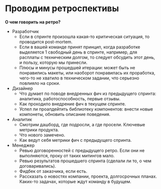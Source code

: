 # Проводим ретроспективы

**О чем говорить на ретро?**

- Разработчик
  - Если в спринте произошла какая-то критическая ситуация, то проводится post-mortem.
  - Если в вашей команде принят принцип, когда разработке выделяется 1 свободный день в спринте, например, для расплаты с техническим долгом, то следует обсудить этот день, и пользу, которую мы принесли.
  - Плюсы и минусы прошедшей итерации: может быть не понравились макеты, или наоборот понравилась их проработка, чего-то не хватило в техническом задании, что серьезно повлияло на сроки. 
- Дизайнер
  - Что думает по поводе внедренных фич из предыдущего спринта: аналитика, работоспособность, первые отзывы.
  - Как проходило внедрение фич в текущем спринте.
  - Успел ли проапдейтить библиотеку компонентов: внести новые компонеты, обновить описание поведения.
- Аналитик
  - Смотрим дашборд, где подросли, а где просели. Ключевые метрики продукта.
  - Что нового замечено.
  - Как ведут себя метрики фич с предыдущего спринта.
- Менеджер
  - Ревью договоренностей с предыдущего ретро. Если они не выполняются, проку от таких митингов мало.
  - Ревью результатов прошедшего спринта (сделали ли то, о чем договаривались).
  - Фидбек от заказчика, если есть.
  - Рассказать о новостях компании, проекта, долгосрочных планах. Каких-то задачах, которые ждут команду в будущем.

